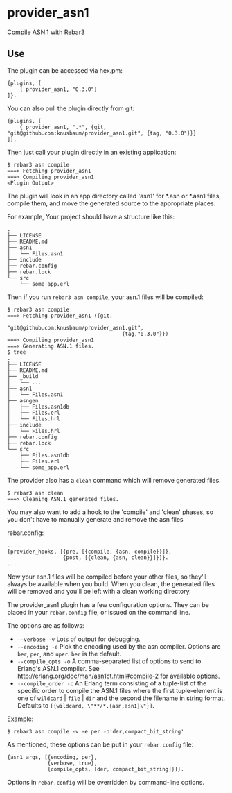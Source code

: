 provider_asn1
=====

Compile ASN.1 with Rebar3

Use
---

The plugin can be accessed via hex.pm:
```
{plugins, [
    { provider_asn1, "0.3.0"}
]}.
```

You can also pull the plugin directly from git:
```
{plugins, [
    { provider_asn1, ".*", {git, "git@github.com:knusbaum/provider_asn1.git", {tag, "0.3.0"}}}
]}.
```

Then just call your plugin directly in an existing application:

```
$ rebar3 asn compile
===> Fetching provider_asn1
===> Compiling provider_asn1
<Plugin Output>
```

The plugin will look in an app directory called 'asn1' for *.asn or
*.asn1 files, compile them, and move the generated source to the
appropriate places.

For example, Your project should have a structure like this:
```
.
├── LICENSE
├── README.md
├── asn1
│   └── Files.asn1
├── include
├── rebar.config
├── rebar.lock
└── src
    └── some_app.erl
```
Then if you run `rebar3 asn compile`, your asn.1 files will be compiled:
```
$ rebar3 asn compile
===> Fetching provider_asn1 ({git,
                                     "git@github.com:knusbaum/provider_asn1.git",
                                     {tag,"0.3.0"}})
===> Compiling provider_asn1
===> Generating ASN.1 files.
$ tree
.
├── LICENSE
├── README.md
├── _build
│   └── ...
├── asn1
│   └── Files.asn1
├── asngen
│   ├── Files.asn1db
│   ├── Files.erl
│   └── Files.hrl
├── include
│   └── Files.hrl
├── rebar.config
├── rebar.lock
└── src
    ├── Files.asn1db
    ├── Files.erl
    └── some_app.erl
```

The provider also has a `clean` command which will remove generated files.
```
$ rebar3 asn clean
===> Cleaning ASN.1 generated files.
```

You may also want to add a hook to the 'compile' and 'clean' phases, so you don't have to manually generate and remove the asn files

rebar.config:
```
...
{provider_hooks, [{pre, [{compile, {asn, compile}}]},
                  {post, [{clean, {asn, clean}}]}]}.
...
```
Now your asn.1 files will be compiled before your other files, so they'll always be available when you build.
When you clean, the generated files will be removed and you'll be left with a clean working directory.

The provider_asn1 plugin has a few configuration options.
They can be placed in your `rebar.config` file, or issued on the command line.

The options are as follows:
 * `--verbose -v` Lots of output for debugging.
 * `--encoding -e` Pick the encoding used by the asn compiler. Options
   are `ber`, `per`, and `uper`. `ber` is the default.
 * `--compile_opts -o` A comma-separated list of options to send to
   Erlang's ASN.1 compiler. See
   http://erlang.org/doc/man/asn1ct.html#compile-2 for available
   options.
 * `--compile_order -c` An Erlang term consisting of a tuple-list of
   the specific order to compile the ASN.1 files where the first
   tuple-element is one of `wildcard` | `file` | `dir` and the second
   the filename in string format. Defaults to
   `[{wildcard, \"**/*.{asn,asn1}\"}]`.


Example:
```
$ rebar3 asn compile -v -e per -o'der,compact_bit_string'
```

As mentioned, these options can be put in your `rebar.config` file:
```
{asn1_args, [{encoding, per},
             {verbose, true},
             {compile_opts, [der, compact_bit_string]}]}.
```

Options in `rebar.config` will be overridden by command-line options.
